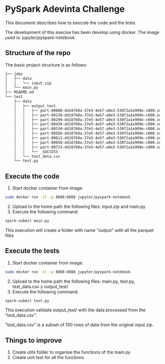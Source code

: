 # PySpark Adevinta Challenge

This document describes how to execute the code and the tests

The development of this execise has been develop using docker. The image used is: jupyter/pyspark-notebook

## Structure of the repo

The basic project structure is as follows:

```bash
├── jobs
│   ├── data
│   │   └── input.zip
│   └── main.py
├── README.md
└── test
    ├── data
    │   ├── output_test
    │   │   ├── part-00000-dd18760a-37e5-4e57-a0e3-530f2a1e999e-c000.snappy.parquet
    │   │   ├── part-00130-dd18760a-37e5-4e57-a0e3-530f2a1e999e-c000.snappy.parquet
    │   │   ├── part-00299-dd18760a-37e5-4e57-a0e3-530f2a1e999e-c000.snappy.parquet
    │   │   ├── part-00439-dd18760a-37e5-4e57-a0e3-530f2a1e999e-c000.snappy.parquet
    │   │   ├── part-00530-dd18760a-37e5-4e57-a0e3-530f2a1e999e-c000.snappy.parquet
    │   │   ├── part-00566-dd18760a-37e5-4e57-a0e3-530f2a1e999e-c000.snappy.parquet
    │   │   ├── part-00612-dd18760a-37e5-4e57-a0e3-530f2a1e999e-c000.snappy.parquet
    │   │   ├── part-00650-dd18760a-37e5-4e57-a0e3-530f2a1e999e-c000.snappy.parquet
    │   │   ├── part-00723-dd18760a-37e5-4e57-a0e3-530f2a1e999e-c000.snappy.parquet
    │   │   └── _SUCCESS
    │   └── test_data.csv
    └── test.py
```

## Execute the code

1. Start docker container from image: 
```bash
sudo docker run -it -p 8888:8888 jupyter/pyspark-notebook
```
2. Upload to the home path the following files: input.zip and main.py
3. Execute the following command: 
```bash
spark-submit main.py
```

This execution will create a folder with name "output" with all the parquet files

## Execute the tests

1. Start docker container from image: 
```bash
sudo docker run -it -p 8888:8888 jupyter/pyspark-notebook
```
2. Upload to the home path the following files: main.py, test.py, test_data.csv y output_test/
3. Execute the following command: 
```bash
spark-submit test.py
```

This execution validate output_test/ with the data processed from the "test_data.csv".

"test_data.csv" is a subset of 100 rows of data from the original input.zip.


## Things to improve

1. Create utils folder to organise the functions of the main.py
2. Create unit test for all the functions